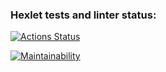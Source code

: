 ### Hexlet tests and linter status:

[![Actions Status](https://github.com/StepanenkoArtem/frontend-project-lvl1/workflows/hexlet-check/badge.svg)](https://github.com/StepanenkoArtem/frontend-project-lvl1/actions)

[![Maintainability](https://api.codeclimate.com/v1/badges/a99a88d28ad37a79dbf6/maintainability)](https://codeclimate.com/github/codeclimate/codeclimate/maintainability)
